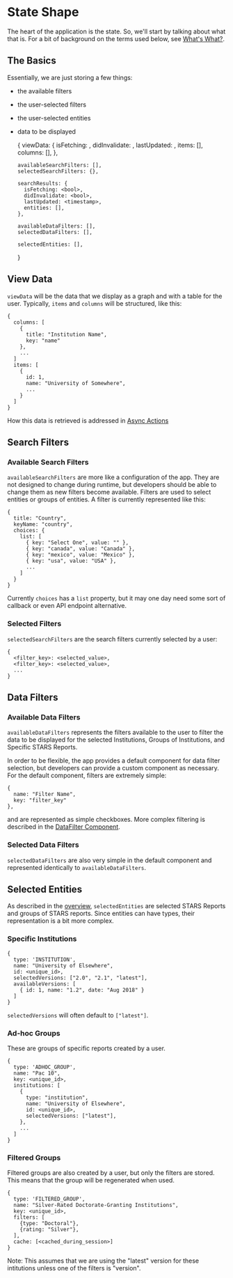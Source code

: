 # State Shape

The heart of the application is the state. So, we'll start by
talking about what that is. For a bit of background on the terms
used below, see [What's What?](../introduction/WhatIsWhat.md).

## The Basics

Essentially, we are just storing a few things:

* the available filters
* the user-selected filters
* the user-selected entities
* data to be displayed

    {
      viewData: {
        isFetching: <bool>,
        didInvalidate: <bool>,
        lastUpdated: <timestamp>,
        items: [],
        columns: [],
      },

      availableSearchFilters: [],
      selectedSearchFilters: {},
      
      searchResults: {
        isFetching: <bool>,
        didInvalidate: <bool>,
        lastUpdated: <timestamp>,
        entities: [],
      },

      availableDataFilters: [],
      selectedDataFilters: [],

      selectedEntities: [],
    }

## View Data

`viewData` will be the data that we display as a graph and with a
table for the user. Typically, `items` and `columns` will be structured, like this:

    {
      columns: [
        {
          title: "Institution Name",
          key: "name"
        },
        ...
      ]
      items: [
        {
          id: 1,
          name: "University of Somewhere",
          ...
        }
      ]
    }

How this data is retrieved is addressed in
[Async Actions](AsyncActions.md)

## Search Filters

### Available Search Filters

`availableSearchFilters` are more like a configuration of the app.
They are not designed to change during runtime, but developers should
be able to change them as new filters become available. Filters are used
to select entities or groups of entities. A filter is currently
represented like this:

    {
      title: "Country",
      keyName: "country",
      choices: {
        list: [
          { key: "Select One", value: "" },
          { key: "canada", value: "Canada" },
          { key: "mexico", value: "Mexico" },
          { key: "usa", value: "USA" },
          ...
        ]
      }
    }

Currently `choices` has a `list` property, but it may one day need
some sort of callback or even API endpoint alternative.

### Selected Filters

`selectedSearchFilters` are the search filters currently selected by a user:

    {
      <filter_key>: <selected_value>,
      <filter_key>: <selected_value>,
      ...
    }

## Data Filters

### Available Data Filters

`availableDataFilters` represents the filters available to the user
to filter the data to be displayed for the selected Institutions, Groups
of Institutions, and Specific STARS Reports.

In order to be flexible, the app provides a default component for data
filter selection, but developers can provide a custom component as
necessary. For the default component, filters are extremely simple:

    {
      name: "Filter Name",
      key: "filter_key"
    },

and are represented as simple checkboxes. More complex filtering is
described in the [DataFilter Component](../components/DataFilter.md).

### Selected Data Filters

`selectedDataFilters` are also very simple in the default component and
represented identically to `availableDataFilters`.

## Selected Entities

As described in the [overview](Overview.md), `selectedEntities` are
selected STARS Reports and groups of STARS reports. Since entities
can have types, their representation is a bit more complex.

### Specific Institutions

    {
      type: 'INSTITUTION',
      name: "University of Elsewhere",
      id: <unique_id>,
      selectedVersions: ["2.0", "2.1", "latest"],
      availableVersions: [
        { id: 1, name: "1.2", date: "Aug 2018" }
      ]
    }

`selectedVersions` will often default to `["latest"]`.

### Ad-hoc Groups

These are groups of specific reports created by a user.

    {
      type: 'ADHOC_GROUP',
      name: "Pac 10",
      key: <unique_id>,
      institutions: [
        {
          type: "institution",
          name: "University of Elsewhere",
          id: <unique_id>,
          selectedVersions: ["latest"],
        },
        ...
      ]
    }

### Filtered Groups

Filtered groups are also created by a user, but only the filters are
stored. This means that the group will be regenerated when used.

    {
      type: 'FILTERED_GROUP',
      name: "Silver-Rated Doctorate-Granting Institutions",
      key: <unique_id>,
      filters: [
        {type: "Doctoral"},
        {rating: "Silver"},
      ],
      cache: [<cached_during_session>]
    }
  
Note: This assumes that we are using the "latest" version for
these intitutions unless one of the filters is "version".
